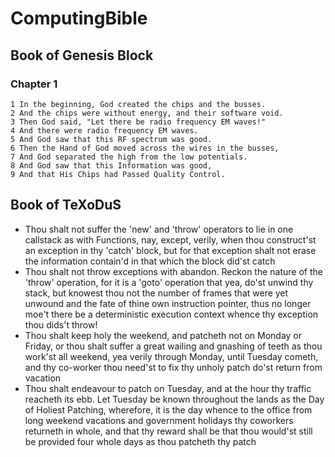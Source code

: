 # ComputingBible
## Book of Genesis Block
### Chapter 1
```
1 In the beginning, God created the chips and the busses.
2 And the chips were without energy, and their software void.
3 Then God said, "Let there be radio frequency EM waves!"
4 And there were radio frequency EM waves.
5 And God saw that this RF spectrum was good.
6 Then the Hand of God moved across the wires in the busses,
7 And God separated the high from the low potentials.
8 And God saw that this Information was good,
9 And that His Chips had Passed Quality Control.
```

## Book of TeXoDuS
* Thou shalt not suffer the 'new' and 'throw' operators to lie in one 
callstack as with Functions, nay, except, verily, when thou construct'st 
an exception in thy 'catch' block, but for that exception shalt not erase 
the information contain'd in that which the block did'st catch
* Thou shalt not throw exceptions with abandon. Reckon the nature of the 'throw' 
operation, for it is a 'goto' operation that yea, do'st unwind thy stack, but 
knowest thou not the number of frames that were yet unwound and the fate of 
thine own instruction pointer, thus no longer moe't there be a deterministic 
execution context whence thy exception thou dids't throw!
* Thou shalt keep holy the weekend, and patcheth not on Monday or Friday, or
thou shalt suffer a great wailing and gnashing of teeth as thou work'st all
weekend, yea verily through Monday, until Tuesday cometh, and thy co-worker
thou need'st to fix thy unholy patch do'st return from vacation
* Thou shalt endeavour to patch on Tuesday, and at the hour thy traffic reacheth
its ebb. Let Tuesday be known throughout the lands as the Day of Holiest Patching,
wherefore, it is the day whence to the office from long weekend vacations and
government holidays thy coworkers returneth in whole, and that thy reward shall
be that thou would'st still be provided four whole days as thou patcheth thy patch
